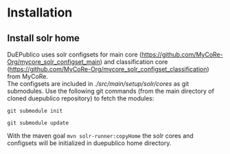 # Installation
## Install solr home
DuEPublico uses solr configsets for main core (https://github.com/MyCoRe-Org/mycore_solr_configset_main) and classification core (https://github.com/MyCoRe-Org/mycore_solr_configset_classification) from MyCoRe.  
The configsets are included in *./src/main/setup/solr/cores* as git submodules. Use the following git commands (from the main directory of cloned duepublico repository) to fetch the modules:

`git submodule init`

`git submodule update`

With the maven goal `mvn solr-runner:copyHome` the solr cores and configsets will be initialized in duepublico home directory.
